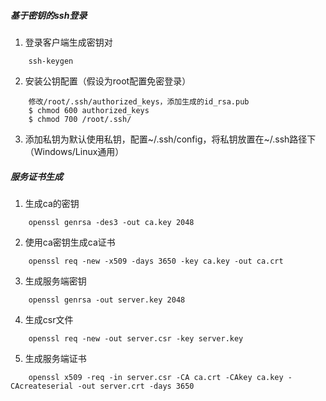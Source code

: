 
##### 基于密钥的ssh登录
1. 登录客户端生成密钥对
```
	ssh-keygen
```
2. 安装公钥配置（假设为root配置免密登录）
```
	修改/root/.ssh/authorized_keys，添加生成的id_rsa.pub
	$ chmod 600 authorized_keys
	$ chmod 700 /root/.ssh/
```
3. 添加私钥为默认使用私钥，配置~/.ssh/config，将私钥放置在~/.ssh路径下（Windows/Linux通用）

##### 服务证书生成
1. 生成ca的密钥
```
	openssl genrsa -des3 -out ca.key 2048

```
2. 使用ca密钥生成ca证书
```
	openssl req -new -x509 -days 3650 -key ca.key -out ca.crt

```
3. 生成服务端密钥
```
	openssl genrsa -out server.key 2048
```
4. 生成csr文件
```
	openssl req -new -out server.csr -key server.key

```
5. 生成服务端证书
```
	openssl x509 -req -in server.csr -CA ca.crt -CAkey ca.key -CAcreateserial -out server.crt -days 3650

```